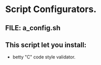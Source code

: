 # Script Configurators.  
## FILE:  a_config.sh  
This script let you install:  
---------------------------------  
- betty "C" code style validator.  

